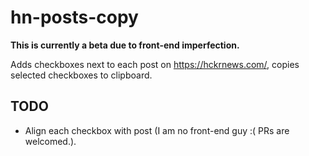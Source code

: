 # hn-posts-copy

**This is currently a beta due to front-end imperfection.**

Adds checkboxes next to each post on https://hckrnews.com/, copies selected checkboxes to clipboard.

## TODO

- Align each checkbox with post (I am no front-end guy :( PRs are welcomed.).